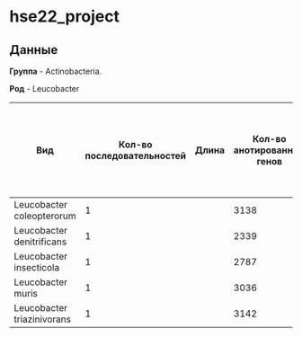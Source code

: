 # hse22_project

## Данные

**Группа** - Аctinobacteria.

**Род** - Leucobacter

| **Вид** | **Кол-во последовательностей** | **Длина** | **Кол-во анотированных генов** | **Доля анотированных генов** | **Кол-во предсказанных участков z-dna** | **Rол-во участков с zh-score >500 и их общая длина** |
| ------------- | ------------- |--------------------| ---- | --- | --- | --- |
| Leucobacter coleopterorum| 1 |  | 3138 |  |  |  |
| Leucobacter denitrificans | 1 |  | 2339 |
| Leucobacter insecticola | 1 |  | 2787 |
| Leucobacter muris | 1 |  | 3036 |
| Leucobacter triazinivorans | 1 |  | 3142 |
